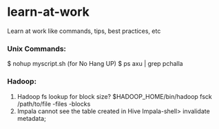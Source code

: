 # learn-at-work
Learn at work like commands, tips, best practices, etc

### Unix Commands:

$ nohup myscript.sh  (for No Hang UP)
$ ps axu | grep pchalla

### Hadoop:
1. Hadoop fs lookup for block size?
    $HADOOP_HOME/bin/hadoop fsck /path/to/file -files -blocks
2. Impala cannot see the table created in Hive
    Impala-shell> invalidate metadata;
